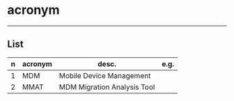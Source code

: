 # acronym

---

## List
|n|acronym|desc.|e.g.|
|-|-------|-----|----|
|1|MDM|Mobile Device Management|
|2|MMAT|MDM Migration Analysis Tool|
